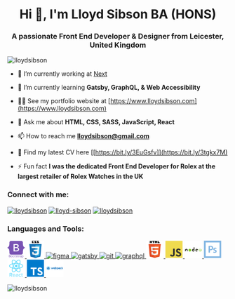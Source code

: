 <h1 align="center">Hi 👋, I'm Lloyd Sibson BA (HONS)</h1>
<h3 align="center">A passionate Front End Developer & Designer from Leicester, United Kingdom</h3>

<p align="left"> <img src="https://komarev.com/ghpvc/?username=lloydsibson&label=Profile%20views&color=0e75b6&style=flat" alt="lloydsibson" /> </p>

- 🔭 I’m currently working at [Next](https://www.next.co.uk/)

- 🌱 I’m currently learning **Gatsby, GraphQL, & Web Accessibility**

- 👨‍💻 See my portfolio website at [https://www.lloydsibson.com](https://www.lloydsibson.com)

- 💬 Ask me about **HTML, CSS, SASS, JavaScript, React**

- 📫 How to reach me **lloydsibson@gmail.com**

- 📄 Find my latest CV here [[https://bit.ly/3EuGsfv]](https://bit.ly/3tgkx7M)

- ⚡ Fun fact **I was the dedicated Front End Developer for Rolex at the largest retailer of Rolex Watches in the UK**

<h3 align="left">Connect with me:</h3>
<p align="left">
<a href="https://codepen.io/lloydsibson" target="blank"><img align="center" src="https://raw.githubusercontent.com/rahuldkjain/github-profile-readme-generator/master/src/images/icons/Social/codepen.svg" alt="lloydsibson" height="30" width="40" /></a>
<a href="https://linkedin.com/in/lloyd-sibson" target="blank"><img align="center" src="https://raw.githubusercontent.com/rahuldkjain/github-profile-readme-generator/master/src/images/icons/Social/linked-in-alt.svg" alt="lloyd-sibson" height="30" width="40" /></a>
<a href="https://codesandbox.com/lloydsibson" target="blank"><img align="center" src="https://cdn.jsdelivr.net/npm/simple-icons@3.0.1/icons/codesandbox.svg" alt="lloydsibson" height="30" width="40" /></a>
</p>

<h3 align="left">Languages and Tools:</h3>
<p align="left"> <a href="https://getbootstrap.com" target="_blank"> <img src="https://raw.githubusercontent.com/devicons/devicon/master/icons/bootstrap/bootstrap-plain-wordmark.svg" alt="bootstrap" width="40" height="40"/> </a> <a href="https://www.w3schools.com/css/" target="_blank"> <img src="https://raw.githubusercontent.com/devicons/devicon/master/icons/css3/css3-original-wordmark.svg" alt="css3" width="40" height="40"/> </a> <a href="https://www.figma.com/" target="_blank"> <img src="https://www.vectorlogo.zone/logos/figma/figma-icon.svg" alt="figma" width="40" height="40"/> </a> <a href="https://www.gatsbyjs.com/" target="_blank"> <img src="https://www.vectorlogo.zone/logos/gatsbyjs/gatsbyjs-icon.svg" alt="gatsby" width="40" height="40"/> </a> <a href="https://git-scm.com/" target="_blank"> <img src="https://www.vectorlogo.zone/logos/git-scm/git-scm-icon.svg" alt="git" width="40" height="40"/> </a> <a href="https://graphql.org" target="_blank"> <img src="https://www.vectorlogo.zone/logos/graphql/graphql-icon.svg" alt="graphql" width="40" height="40"/> </a> <a href="https://www.w3.org/html/" target="_blank"> <img src="https://raw.githubusercontent.com/devicons/devicon/master/icons/html5/html5-original-wordmark.svg" alt="html5" width="40" height="40"/> </a> <a href="https://developer.mozilla.org/en-US/docs/Web/JavaScript" target="_blank"> <img src="https://raw.githubusercontent.com/devicons/devicon/master/icons/javascript/javascript-original.svg" alt="javascript" width="40" height="40"/> </a><a href="https://nodejs.org" target="_blank"> <img src="https://raw.githubusercontent.com/devicons/devicon/master/icons/nodejs/nodejs-original-wordmark.svg" alt="nodejs" width="40" height="40"/> </a> <a href="https://www.photoshop.com/en" target="_blank"> <img src="https://raw.githubusercontent.com/devicons/devicon/master/icons/photoshop/photoshop-line.svg" alt="photoshop" width="40" height="40"/> </a> <a href="https://reactjs.org/" target="_blank"> <img src="https://raw.githubusercontent.com/devicons/devicon/master/icons/react/react-original-wordmark.svg" alt="react" width="40" height="40"/> </a> <a href="https://www.typescriptlang.org/" target="_blank"> <img src="https://raw.githubusercontent.com/devicons/devicon/master/icons/typescript/typescript-original.svg" alt="typescript" width="40" height="40"/> </a> <a href="https://webpack.js.org" target="_blank"> <img src="https://raw.githubusercontent.com/devicons/devicon/d00d0969292a6569d45b06d3f350f463a0107b0d/icons/webpack/webpack-original-wordmark.svg" alt="webpack" width="40" height="40"/> </a> </p>

<p><img align="left" src="https://github-readme-stats.vercel.app/api/top-langs?username=lloydsibson&show_icons=true&locale=en&layout=compact" alt="lloydsibson" /></p>
